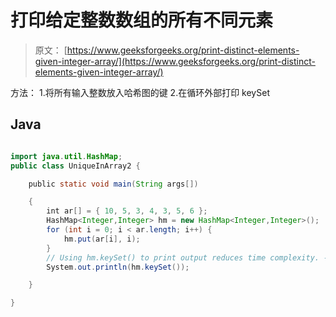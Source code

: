 # 打印给定整数数组的所有不同元素

> 原文： [https://www.geeksforgeeks.org/print-distinct-elements-given-integer-array/](https://www.geeksforgeeks.org/print-distinct-elements-given-integer-array/)

方法：
1.将所有输入整数放入哈希图的键
2.在循环外部打印 keySet

## Java

```java

import java.util.HashMap; 
public class UniqueInArray2 { 

    public static void main(String args[]) 

    { 
        int ar[] = { 10, 5, 3, 4, 3, 5, 6 }; 
        HashMap<Integer,Integer> hm = new HashMap<Integer,Integer>(); 
        for (int i = 0; i < ar.length; i++) { 
            hm.put(ar[i], i); 
        } 
        // Using hm.keySet() to print output reduces time complexity. - Lokesh 
        System.out.println(hm.keySet()); 

    } 

} 

```